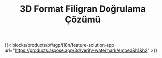 ﻿---
title: 3D Format Filigran Doğrulama Çözümü 
weight: 7730
url: /tr/verify-watermark
limit: 
description: 3D dosyanızda kör filigranı doğrulayın.
---
{{< blocks/products/pf/agp/i18n/feature-solution-app url="https://products.aspose.app/3d/verify-watermark/embed&h1&h2" >}}
